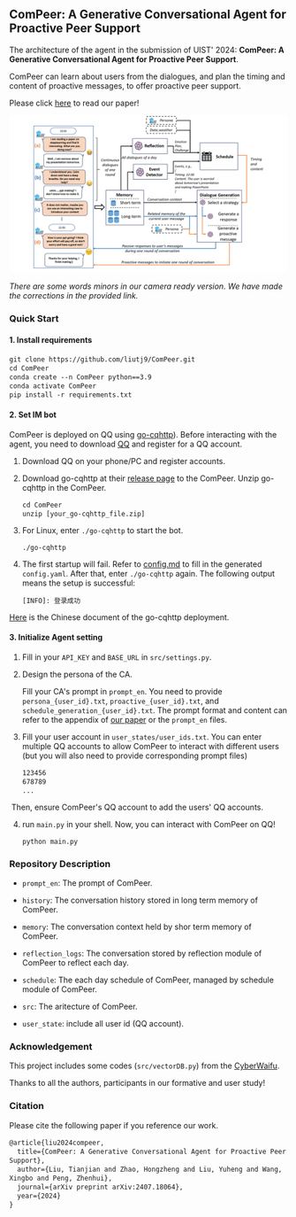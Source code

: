 ## ComPeer: A Generative Conversational Agent for Proactive Peer Support

The architecture of the agent in the submission of UIST' 2024: **ComPeer: A Generative Conversational Agent for Proactive Peer Support**.

ComPeer can learn about users from the dialogues, and plan the timing and content of proactive messages, to offer proactive peer support.

Please click [here](https://arxiv.org/pdf/2407.18064) to read our paper!

![workflow_ComPeer](workflow_ComPeer.png)

*There are some words minors in our camera ready version. We have made the corrections in the provided link.*

### Quick Start

#### 1. Install requirements

```shell
git clone https://github.com/liutj9/ComPeer.git
cd ComPeer
conda create --n ComPeer python==3.9
conda activate ComPeer
pip install -r requirements.txt
```

#### 2. Set IM bot

ComPeer is deployed on QQ using [go-cqhttp](https://github.com/Mrs4s/go-cqhttp)). Before interacting with the agent, you need to download [QQ](https://im.qq.com/pcqq/index.shtml) and register for a QQ account.

1. Download QQ on your phone/PC and register accounts.

2. Download go-cqhttp at their [release page](https://github.com/Mrs4s/go-cqhttp/releases) to the ComPeer. Unzip go-cqhttp in the ComPeer.

   ```shell
   cd ComPeer
   unzip [your_go-cqhttp_file.zip]
   ```

3. For Linux, enter `./go-cqhttp` to start the bot.

   ```shell
   ./go-cqhttp
   ```

4. The first startup will fail. Refer to [config.md](https://github.com/Mrs4s/go-cqhttp/blob/master/docs/config.md) to fill in the generated `config.yaml`. After that, enter `./go-cqhttp` again. The following output means the setup is successful:

   ```shell
   [INFO]: 登录成功
   ```

[Here](https://docs.go-cqhttp.org/guide/quick_start.html#基础教程) is the Chinese document of the go-cqhttp deployment.

#### 3. Initialize Agent setting

1. Fill in your `API_KEY` and `BASE_URL` in `src/settings.py`. 

2. Design the persona of the CA. 

   Fill your CA's prompt in `prompt_en`. You need to provide `persona_{user_id}.txt`, `proactive_{user_id}.txt`, and `schedule_generation_{user_id}.txt`. The prompt format and content can refer to the appendix of [our paper](https://arxiv.org/pdf/2407.18064) or the `prompt_en` files.

3. Fill your user account in `user_states/user_ids.txt`. You can enter multiple QQ accounts to allow ComPeer to interact with different users (but you will also need to provide corresponding prompt files) 

   ```
   123456
   678789
   ...
   ```

​       Then, ensure ComPeer's QQ account to add the users' QQ accounts.

4. run `main.py` in your shell. Now, you can interact with ComPeer on QQ!

   ```shell
   python main.py
   ```

### Repository Description

- `prompt_en`: The prompt of ComPeer.

- `history`: The conversation history stored in long term memory of ComPeer.
- `memory`: The conversation context held by shor term memory of ComPeer.
- `reflection_logs`: The conversation stored by reflection module of ComPeer to reflect each day.
- `schedule`: The each day schedule of ComPeer, managed by schedule module of ComPeer.
- `src`: The aritecture of ComPeer.
- `user_state`: include all user id (QQ account).

### Acknowledgement

This project includes some codes (`src/vectorDB.py`) from the [CyberWaifu](https://github.com/Syan-Lin/CyberWaifu).

Thanks to all the authors, participants in our formative and user study!

### Citation

Please cite the following paper if you reference our work.

```
@article{liu2024compeer,
  title={ComPeer: A Generative Conversational Agent for Proactive Peer Support},
  author={Liu, Tianjian and Zhao, Hongzheng and Liu, Yuheng and Wang, Xingbo and Peng, Zhenhui},
  journal={arXiv preprint arXiv:2407.18064},
  year={2024}
}
```
